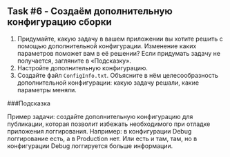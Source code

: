 ## Task #6 - Создаём дополнительную конфигурацию сборки

1. Придумайте, какую задачу в вашем приложении вы хотите решить с помощью дополнительной конфигурации. Изменение каких параметров поможет вам в её решении? Если придумать задачу не получается, загляните в «Подсказку».
2. Настройте дополнительную конфигурацию.
4. Создайте файл `ConfigInfo.txt`. Объясните в нём целесообразность дополнительной конфигурации: какую задачу решали, какие параметры меняли.

###Подсказка

Пример задачи: создайте дополнительную конфигурацию для публикации, которая позволит избежать необходимого при отладке приложения логгирования. Например: в конфигурации Debug логгирование есть, а в Production нет. Или есть и там, там, но в конфигурации Debug логгируется больше информации.
